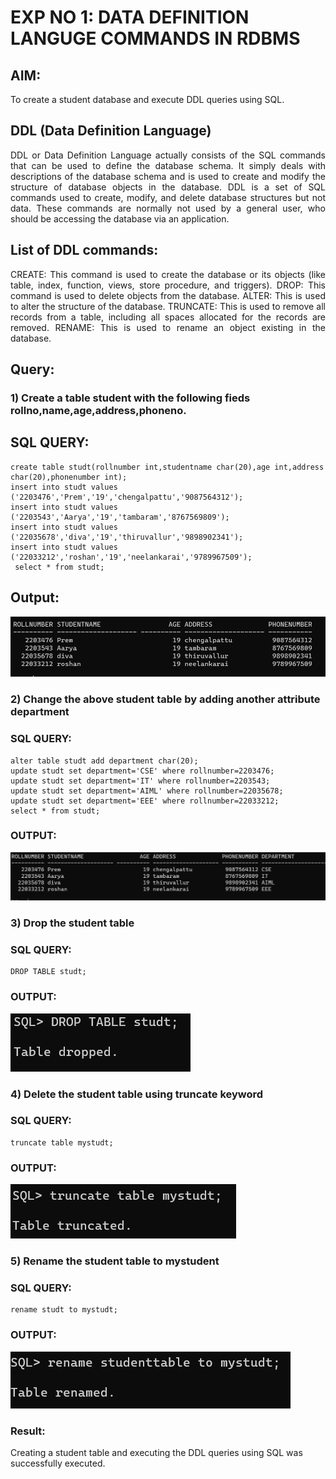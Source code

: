 # EXP NO 1: DATA DEFINITION LANGUGE COMMANDS IN RDBMS

## AIM:
To create a student database and execute DDL queries using SQL.


## DDL (Data Definition Language)
<div align="justify">
DDL or Data Definition Language actually consists of the SQL commands that can be used to define the database schema. It simply deals with descriptions of the database schema and is used to create and modify the structure of database objects in the database. DDL is a set of SQL commands used to create, modify, and delete database structures but not data. These commands are normally not used by a general user, who should be accessing the database via an application.
</div>
 
## List of DDL commands: 
<div align="justify">
CREATE: This command is used to create the database or its objects (like table, index, function, views, store procedure, and triggers).
DROP: This command is used to delete objects from the database.
ALTER: This is used to alter the structure of the database.
TRUNCATE: This is used to remove all records from a table, including all spaces allocated for the records are removed.
RENAME: This is used to rename an object existing in the database.
</div>

## Query:
### 1) Create a table student with the following fieds rollno,name,age,address,phoneno.

## SQL QUERY:
```
create table studt(rollnumber int,studentname char(20),age int,address char(20),phonenumber int);
insert into studt values ('2203476','Prem','19','chengalpattu','9087564312');
insert into studt values ('2203543','Aarya','19','tambaram','8767569809');
insert into studt values ('22035678','diva','19','thiruvallur','9898902341');
insert into studt values ('22033212','roshan','19','neelankarai','9789967509');
 select * from studt;
 ```
## Output:
![Output](exp1-1.png)


### 2) Change the above student table by adding another attribute department

### SQL QUERY: 
```
alter table studt add department char(20);
update studt set department='CSE' where rollnumber=2203476;
update studt set department='IT' where rollnumber=2203543;
update studt set department='AIML' where rollnumber=22035678;
update studt set department='EEE' where rollnumber=22033212;
select * from studt;
```

### OUTPUT:
![Output](exp1-2.png)

### 3) Drop the student table
 
### SQL QUERY: 
```
DROP TABLE studt;
```


### OUTPUT:
![Output](exp1-3.png)

### 4) Delete the student table using truncate keyword

### SQL QUERY: 
```
truncate table mystudt;
```
### OUTPUT:
![Output](exp1-4.png)



### 5) Rename the student table to mystudent

### SQL QUERY: 
```
rename studt to mystudt;
```
### OUTPUT:
![Output](exp1-5.png)

### Result:
Creating a student table and executing the DDL queries using SQL was successfully executed.